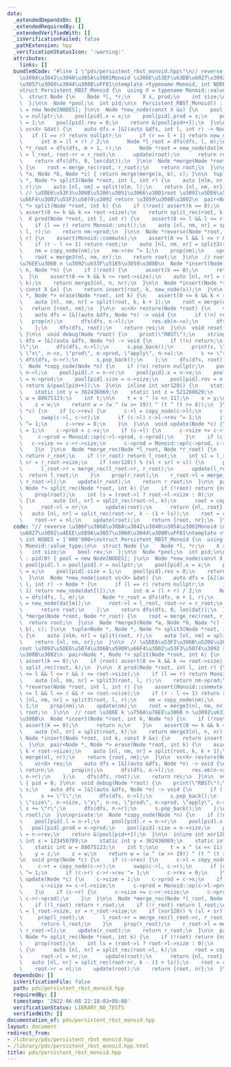 ```yaml
---
data:
  _extendedDependsOn: []
  _extendedRequiredBy: []
  _extendedVerifiedWith: []
  _isVerificationFailed: false
  _pathExtension: hpp
  _verificationStatusIcon: ':warning:'
  attributes:
    links: []
  bundledCode: "#line 1 \"pds/persistent_rbst_monoid.hpp\"\n// reverse \u306F\u3068\
    \u308A\u3042\u3048\u305A\u3001Monoid \u306E\u53EF\u63DB\u6027\u3092\u4EEE\u5B9A\
    \u3057\u3066\u3044\u308B\uFF01\ntemplate <typename Monoid, int NODES = 1'000'000>\n\
    struct Persistent_RBST_Monoid {\n  using X = typename Monoid::value_type;\n\n\
    \  struct Node {\n    Node *l, *r;\n    X x, prod;\n    int size;\n    bool rev;\n\
    \  };\n\n  Node *pool;\n  int pid;\n\n  Persistent_RBST_Monoid() : pid(0) { pool\
    \ = new Node[NODES]; }\n\n  Node *new_node(const X &x) {\n    pool[pid].l = pool[pid].r\
    \ = nullptr;\n    pool[pid].x = x;\n    pool[pid].prod = x;\n    pool[pid].size\
    \ = 1;\n    pool[pid].rev = 0;\n    return &(pool[pid++]);\n  }\n\n  Node *new_node(const\
    \ vc<X> &dat) {\n    auto dfs = [&](auto &dfs, int l, int r) -> Node * {\n   \
    \   if (l == r) return nullptr;\n      if (r == l + 1) return new_node(dat[l]);\n\
    \      int m = (l + r) / 2;\n      Node *l_root = dfs(dfs, l, m);\n      Node\
    \ *r_root = dfs(dfs, m + 1, r);\n      Node *root = new_node(dat[m]);\n      root->l\
    \ = l_root, root->r = r_root;\n      update(root);\n      return root;\n    };\n\
    \    return dfs(dfs, 0, len(dat));\n  }\n\n  Node *merge(Node *root, Node *r_root)\
    \ {\n    root = merge_rec(root, r_root);\n    return root;\n  }\n\n  Node *merge3(Node\
    \ *a, Node *b, Node *c) { return merge(merge(a, b), c); }\n\n  tuple<Node *, Node\
    \ *, Node *> split3(Node *root, int l, int r) {\n    auto [nlm, nr] = split(root,\
    \ r);\n    auto [nl, nm] = split(nlm, l);\n    return {nl, nm, nr};\n  }\n\n \
    \ // \u5DE6\u53F3\u306B\u5206\u3051\u3066\u3001root \u3092\u5DE6\u5074\u306B\u5909\
    \u66F4\u3002\u53F3\u5074\u3092 return \u3059\u308B\u3002\n  pair<Node *, Node\
    \ *> split(Node *root, int k) {\n    if (!root) assert(k == 0);\n    if (root)\
    \ assert(0 <= k && k <= root->size);\n    return split_rec(root, k);\n  }\n\n\
    \  X prod(Node *root, int l, int r) {\n    assert(0 <= l && l <= r && r <= root->size);\n\
    \    if (l == r) return Monoid::unit();\n    auto [nl, nm, nr] = split3(root,\
    \ l, r);\n    return nm->prod;\n  }\n\n  Node *reverse(Node *root, int l, int\
    \ r) {\n    assert(Monoid::commute);\n    assert(0 <= l && l <= r && r <= root->size);\n\
    \    if (r - l <= 1) return root;\n    auto [nl, nm, nr] = split3(root, l, r);\n\
    \    nm = copy_node(nm);\n    nm->rev ^= 1;\n    prop(nm);\n    update(nm);\n\
    \    root = merge3(nl, nm, nr);\n    return root;\n  }\n\n  // root \u306E k \u756A\
    \u76EE\u306B n \u3092\u633F\u5165\u3059\u308B\n  Node *insert(Node *root, int\
    \ k, Node *n) {\n    if (!root) {\n      assert(k == 0);\n      return n;\n  \
    \  }\n    assert(0 <= k && k <= root->size);\n    auto [nl, nr] = split(root,\
    \ k);\n    return merge3(nl, n, nr);\n  }\n\n  Node *insert(Node *root, int k,\
    \ const X &x) {\n    return insert(root, k, new_node(x));\n  }\n\n  pair<Node\
    \ *, Node *> erase(Node *root, int k) {\n    assert(0 <= k && k < root->size);\n\
    \    auto [nl, nm, nr] = split(root, k, k + 1);\n    root = merge(nl, nr);\n \
    \   return {root, nm};\n  }\n\n  vc<X> restore(Node *root) {\n    vc<X> res;\n\
    \    auto dfs = [&](auto &dfs, Node *n) -> void {\n      if (!n) return;\n   \
    \   prop(n);\n      dfs(dfs, n->l);\n      res.eb(n->x);\n      dfs(dfs, n->r);\n\
    \    };\n    dfs(dfs, root);\n    return res;\n  }\n\n  void reset() { pid = 0;\
    \ }\n\n  void debug(Node *root) {\n    print(\"RBST\");\n    string s;\n    auto\
    \ dfs = [&](auto &dfs, Node *n) -> void {\n      if (!n) return;\n      s += \"\
    l\";\n      dfs(dfs, n->l);\n      s.pop_back();\n      print(s, \"size\", n->size,\
    \ \"x\", n->x, \"prod\", n->prod, \"apply\", n->a);\n      s += \"r\";\n     \
    \ dfs(dfs, n->r);\n      s.pop_back();\n    };\n    dfs(dfs, root);\n  }\n\nprivate:\n\
    \  Node *copy_node(Node *n) {\n    if (!n) return nullptr;\n    pool[pid].l =\
    \ n->l;\n    pool[pid].r = n->r;\n    pool[pid].x = n->x;\n    pool[pid].prod\
    \ = n->prod;\n    pool[pid].size = n->size;\n    pool[pid].rev = n->rev;\n   \
    \ return &(pool[pid++]);\n  }\n\n  inline int xor128() {\n    static int x = 123456789;\n\
    \    static int y = 362436069;\n    static int z = 521288629;\n    static int\
    \ w = 88675123;\n    int t;\n\n    t = x ^ (x << 11);\n    x = y;\n    y = z;\n\
    \    z = w;\n    return w = (w ^ (w >> 19)) ^ (t ^ (t >> 8));\n  }\n\n  void prop(Node\
    \ *c) {\n    if (c->rev) {\n      c->l = copy_node(c->l);\n      c->r = copy_node(c->r);\n\
    \      swap(c->l, c->r);\n      if (c->l) c->l->rev ^= 1;\n      if (c->r) c->r->rev\
    \ ^= 1;\n      c->rev = 0;\n    }\n  }\n\n  void update(Node *c) {\n    c->size\
    \ = 1;\n    c->prod = c->x;\n    if (c->l) {\n      c->size += c->l->size;\n \
    \     c->prod = Monoid::op(c->l->prod, c->prod);\n    }\n    if (c->r) {\n   \
    \   c->size += c->r->size;\n      c->prod = Monoid::op(c->prod, c->r->prod);\n\
    \    }\n  }\n\n  Node *merge_rec(Node *l_root, Node *r_root) {\n    if (!l_root)\
    \ return r_root;\n    if (!r_root) return l_root;\n    int sl = l_root->size,\
    \ sr = r_root->size;\n    if (xor128() % (sl + sr) < sl) {\n      prop(l_root);\n\
    \      l_root->r = merge_rec(l_root->r, r_root);\n      update(l_root);\n    \
    \  return l_root;\n    }\n    prop(r_root);\n    r_root->l = merge_rec(l_root,\
    \ r_root->l);\n    update(r_root);\n    return r_root;\n  }\n\n  pair<Node *,\
    \ Node *> split_rec(Node *root, int k) {\n    if (!root) return {nullptr, nullptr};\n\
    \    prop(root);\n    int ls = (root->l ? root->l->size : 0);\n    if (k <= ls)\
    \ {\n      auto [nl, nr] = split_rec(root->l, k);\n      root = copy_node(root);\n\
    \      root->l = nr;\n      update(root);\n      return {nl, root};\n    }\n \
    \   auto [nl, nr] = split_rec(root->r, k - (1 + ls));\n    root = copy_node(root);\n\
    \    root->r = nl;\n    update(root);\n    return {root, nr};\n  }\n};\n"
  code: "// reverse \u306F\u3068\u308A\u3042\u3048\u305A\u3001Monoid \u306E\u53EF\u63DB\
    \u6027\u3092\u4EEE\u5B9A\u3057\u3066\u3044\u308B\uFF01\ntemplate <typename Monoid,\
    \ int NODES = 1'000'000>\nstruct Persistent_RBST_Monoid {\n  using X = typename\
    \ Monoid::value_type;\n\n  struct Node {\n    Node *l, *r;\n    X x, prod;\n \
    \   int size;\n    bool rev;\n  };\n\n  Node *pool;\n  int pid;\n\n  Persistent_RBST_Monoid()\
    \ : pid(0) { pool = new Node[NODES]; }\n\n  Node *new_node(const X &x) {\n   \
    \ pool[pid].l = pool[pid].r = nullptr;\n    pool[pid].x = x;\n    pool[pid].prod\
    \ = x;\n    pool[pid].size = 1;\n    pool[pid].rev = 0;\n    return &(pool[pid++]);\n\
    \  }\n\n  Node *new_node(const vc<X> &dat) {\n    auto dfs = [&](auto &dfs, int\
    \ l, int r) -> Node * {\n      if (l == r) return nullptr;\n      if (r == l +\
    \ 1) return new_node(dat[l]);\n      int m = (l + r) / 2;\n      Node *l_root\
    \ = dfs(dfs, l, m);\n      Node *r_root = dfs(dfs, m + 1, r);\n      Node *root\
    \ = new_node(dat[m]);\n      root->l = l_root, root->r = r_root;\n      update(root);\n\
    \      return root;\n    };\n    return dfs(dfs, 0, len(dat));\n  }\n\n  Node\
    \ *merge(Node *root, Node *r_root) {\n    root = merge_rec(root, r_root);\n  \
    \  return root;\n  }\n\n  Node *merge3(Node *a, Node *b, Node *c) { return merge(merge(a,\
    \ b), c); }\n\n  tuple<Node *, Node *, Node *> split3(Node *root, int l, int r)\
    \ {\n    auto [nlm, nr] = split(root, r);\n    auto [nl, nm] = split(nlm, l);\n\
    \    return {nl, nm, nr};\n  }\n\n  // \u5DE6\u53F3\u306B\u5206\u3051\u3066\u3001\
    root \u3092\u5DE6\u5074\u306B\u5909\u66F4\u3002\u53F3\u5074\u3092 return \u3059\
    \u308B\u3002\n  pair<Node *, Node *> split(Node *root, int k) {\n    if (!root)\
    \ assert(k == 0);\n    if (root) assert(0 <= k && k <= root->size);\n    return\
    \ split_rec(root, k);\n  }\n\n  X prod(Node *root, int l, int r) {\n    assert(0\
    \ <= l && l <= r && r <= root->size);\n    if (l == r) return Monoid::unit();\n\
    \    auto [nl, nm, nr] = split3(root, l, r);\n    return nm->prod;\n  }\n\n  Node\
    \ *reverse(Node *root, int l, int r) {\n    assert(Monoid::commute);\n    assert(0\
    \ <= l && l <= r && r <= root->size);\n    if (r - l <= 1) return root;\n    auto\
    \ [nl, nm, nr] = split3(root, l, r);\n    nm = copy_node(nm);\n    nm->rev ^=\
    \ 1;\n    prop(nm);\n    update(nm);\n    root = merge3(nl, nm, nr);\n    return\
    \ root;\n  }\n\n  // root \u306E k \u756A\u76EE\u306B n \u3092\u633F\u5165\u3059\
    \u308B\n  Node *insert(Node *root, int k, Node *n) {\n    if (!root) {\n     \
    \ assert(k == 0);\n      return n;\n    }\n    assert(0 <= k && k <= root->size);\n\
    \    auto [nl, nr] = split(root, k);\n    return merge3(nl, n, nr);\n  }\n\n \
    \ Node *insert(Node *root, int k, const X &x) {\n    return insert(root, k, new_node(x));\n\
    \  }\n\n  pair<Node *, Node *> erase(Node *root, int k) {\n    assert(0 <= k &&\
    \ k < root->size);\n    auto [nl, nm, nr] = split(root, k, k + 1);\n    root =\
    \ merge(nl, nr);\n    return {root, nm};\n  }\n\n  vc<X> restore(Node *root) {\n\
    \    vc<X> res;\n    auto dfs = [&](auto &dfs, Node *n) -> void {\n      if (!n)\
    \ return;\n      prop(n);\n      dfs(dfs, n->l);\n      res.eb(n->x);\n      dfs(dfs,\
    \ n->r);\n    };\n    dfs(dfs, root);\n    return res;\n  }\n\n  void reset()\
    \ { pid = 0; }\n\n  void debug(Node *root) {\n    print(\"RBST\");\n    string\
    \ s;\n    auto dfs = [&](auto &dfs, Node *n) -> void {\n      if (!n) return;\n\
    \      s += \"l\";\n      dfs(dfs, n->l);\n      s.pop_back();\n      print(s,\
    \ \"size\", n->size, \"x\", n->x, \"prod\", n->prod, \"apply\", n->a);\n     \
    \ s += \"r\";\n      dfs(dfs, n->r);\n      s.pop_back();\n    };\n    dfs(dfs,\
    \ root);\n  }\n\nprivate:\n  Node *copy_node(Node *n) {\n    if (!n) return nullptr;\n\
    \    pool[pid].l = n->l;\n    pool[pid].r = n->r;\n    pool[pid].x = n->x;\n \
    \   pool[pid].prod = n->prod;\n    pool[pid].size = n->size;\n    pool[pid].rev\
    \ = n->rev;\n    return &(pool[pid++]);\n  }\n\n  inline int xor128() {\n    static\
    \ int x = 123456789;\n    static int y = 362436069;\n    static int z = 521288629;\n\
    \    static int w = 88675123;\n    int t;\n\n    t = x ^ (x << 11);\n    x = y;\n\
    \    y = z;\n    z = w;\n    return w = (w ^ (w >> 19)) ^ (t ^ (t >> 8));\n  }\n\
    \n  void prop(Node *c) {\n    if (c->rev) {\n      c->l = copy_node(c->l);\n \
    \     c->r = copy_node(c->r);\n      swap(c->l, c->r);\n      if (c->l) c->l->rev\
    \ ^= 1;\n      if (c->r) c->r->rev ^= 1;\n      c->rev = 0;\n    }\n  }\n\n  void\
    \ update(Node *c) {\n    c->size = 1;\n    c->prod = c->x;\n    if (c->l) {\n\
    \      c->size += c->l->size;\n      c->prod = Monoid::op(c->l->prod, c->prod);\n\
    \    }\n    if (c->r) {\n      c->size += c->r->size;\n      c->prod = Monoid::op(c->prod,\
    \ c->r->prod);\n    }\n  }\n\n  Node *merge_rec(Node *l_root, Node *r_root) {\n\
    \    if (!l_root) return r_root;\n    if (!r_root) return l_root;\n    int sl\
    \ = l_root->size, sr = r_root->size;\n    if (xor128() % (sl + sr) < sl) {\n \
    \     prop(l_root);\n      l_root->r = merge_rec(l_root->r, r_root);\n      update(l_root);\n\
    \      return l_root;\n    }\n    prop(r_root);\n    r_root->l = merge_rec(l_root,\
    \ r_root->l);\n    update(r_root);\n    return r_root;\n  }\n\n  pair<Node *,\
    \ Node *> split_rec(Node *root, int k) {\n    if (!root) return {nullptr, nullptr};\n\
    \    prop(root);\n    int ls = (root->l ? root->l->size : 0);\n    if (k <= ls)\
    \ {\n      auto [nl, nr] = split_rec(root->l, k);\n      root = copy_node(root);\n\
    \      root->l = nr;\n      update(root);\n      return {nl, root};\n    }\n \
    \   auto [nl, nr] = split_rec(root->r, k - (1 + ls));\n    root = copy_node(root);\n\
    \    root->r = nl;\n    update(root);\n    return {root, nr};\n  }\n};"
  dependsOn: []
  isVerificationFile: false
  path: pds/persistent_rbst_monoid.hpp
  requiredBy: []
  timestamp: '2022-06-08 22:18:03+09:00'
  verificationStatus: LIBRARY_NO_TESTS
  verifiedWith: []
documentation_of: pds/persistent_rbst_monoid.hpp
layout: document
redirect_from:
- /library/pds/persistent_rbst_monoid.hpp
- /library/pds/persistent_rbst_monoid.hpp.html
title: pds/persistent_rbst_monoid.hpp
---
```

